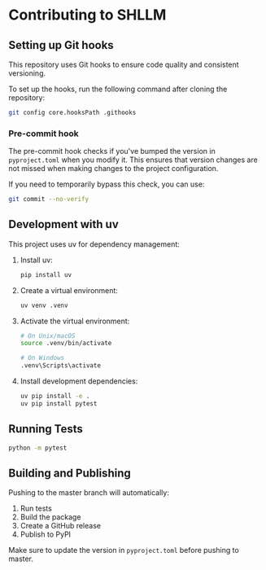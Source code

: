 # Contributing to SHLLM

## Setting up Git hooks

This repository uses Git hooks to ensure code quality and consistent versioning.

To set up the hooks, run the following command after cloning the repository:

```bash
git config core.hooksPath .githooks
```

### Pre-commit hook

The pre-commit hook checks if you've bumped the version in `pyproject.toml` when you modify it. This ensures that version changes are not missed when making changes to the project configuration.

If you need to temporarily bypass this check, you can use:

```bash
git commit --no-verify
```

## Development with uv

This project uses uv for dependency management:

1. Install uv:
   ```bash
   pip install uv
   ```

2. Create a virtual environment:
   ```bash
   uv venv .venv
   ```

3. Activate the virtual environment:
   ```bash
   # On Unix/macOS
   source .venv/bin/activate
   
   # On Windows
   .venv\Scripts\activate
   ```

4. Install development dependencies:
   ```bash
   uv pip install -e .
   uv pip install pytest
   ```

## Running Tests

```bash
python -m pytest
```

## Building and Publishing

Pushing to the master branch will automatically:
1. Run tests
2. Build the package
3. Create a GitHub release
4. Publish to PyPI

Make sure to update the version in `pyproject.toml` before pushing to master. 